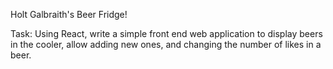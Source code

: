 Holt Galbraith's Beer Fridge!

Task: Using React, write a simple front end web application to display beers in the cooler, allow adding new ones, and changing the number of likes in a beer.

